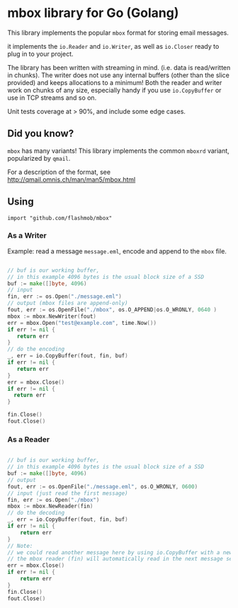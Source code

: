 
# mbox library for Go (Golang)


This library implements the popular `mbox` format for storing email messages.

it implements the `io.Reader` and `io.Writer`, as well as `io.Closer` ready to plug in to your project.

The library has been written with streaming in mind. (i.e. data is read/written in chunks).
The writer does not use any internal buffers (other than the slice provided) and keeps allocations to a minimum! 
Both the reader and writer work on chunks of any size, especially handy if you use `io.CopyBuffer` or use in TCP streams and so on.

Unit tests coverage at > 90%, and include some edge cases.

## Did you know?


`mbox` has many variants! This library implements the common `mboxrd` variant, popularized by `qmail`.

For a description of the format, see http://qmail.omnis.ch/man/man5/mbox.html

## Using

`import "github.com/flashmob/mbox"`

### As a Writer

Example: read a message `message.eml`, encode and append to the `mbox` file.


```go

// buf is our working buffer, 
// in this example 4096 bytes is the usual block size of a SSD
buf := make([]byte, 4096)
// input
fin, err := os.Open("./message.eml")
// output (mbox files are append-only)
fout, err := os.OpenFile("./mbox", os.O_APPEND|os.O_WRONLY, 0640 )
mbox := mbox.NewWriter(fout)
err = mbox.Open("test@example.com", time.Now())
if err != nil {
   return err
}
// do the encoding
_, err = io.CopyBuffer(fout, fin, buf)
if err != nil {
   return err
}
err = mbox.Close()
if err != nil {
  return err
}

fin.Close()
fout.Close()

```


### As a Reader

```go 

// buf is our working buffer, 
// in this example 4096 bytes is the usual block size of a SSD
buf := make([]byte, 4096)
// output
fout, err := os.OpenFile("./message.eml", os.O_WRONLY, 0600)
// input (just read the first message)
fin, err := os.Open("./mbox")
mbox := mbox.NewReader(fin)
// do the decoding
_, err = io.CopyBuffer(fout, fin, buf)
if err != nil {
    return err
}
// Note: 
// we could read another message here by using io.CopyBuffer with a new destination
// the mbox reader (fin) will automatically read in the next message sequentially
err = mbox.Close()
if err != nil {
    return err
}
fin.Close()
fout.Close()

```


